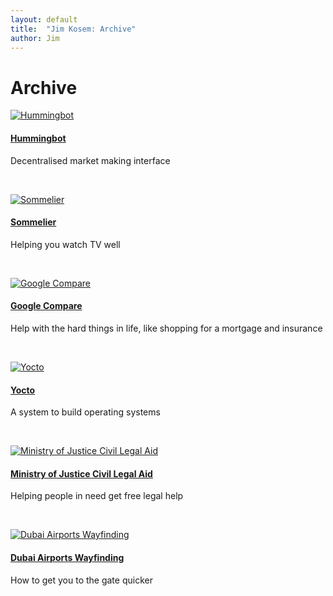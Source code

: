 ```yaml
---
layout: default
title:  "Jim Kosem: Archive"
author: Jim
---
```


# Archive

[![Hummingbot]({{site.url}}assets/images/hummingbot-card.png)](hummingbot.html)

#### [Hummingbot](hummingbot.html)

Decentralised market making interface

&nbsp;



<!---
[![Ramp Network]({{site.url}}assets/images/ramp-card.png)](ramp.html)

#### [Ramp Network](ramp.html)

Designing how to use bank and credit cards to buy crypto assets

&nbsp;
--->


[![Sommelier]({{site.url}}assets/images/sommelier-card.png)](sommelier.html)

#### [Sommelier](sommelier.html)

Helping you watch TV well

&nbsp;

[![Google Compare]({{site.url}}assets/images/google-compare-card.png)](google-compare.html)

#### [Google Compare](google-compare.html)

Help with the hard things in life, like shopping for a mortgage and insurance

&nbsp;

[![Yocto]({{site.url}}assets/images/yocto-card.png)](yocto.html)

#### [Yocto](yocto.html)

A system to build operating systems

&nbsp;

[![Ministry of Justice Civil Legal Aid]({{site.url}}assets/images/moj-cla-card.png)](moj-cla.html)

#### [Ministry of Justice Civil Legal Aid](moj-cla.html)

Helping people in need get free legal help

&nbsp;

[![Dubai Airports Wayfinding]({{site.url}}assets/images/dubai-airport-card.png)](dubai-airport.html)

#### [Dubai Airports Wayfinding](dubai-airport.html)

How to get you to the gate quicker
